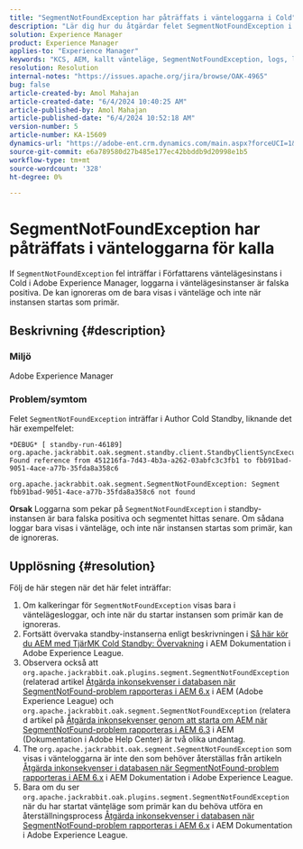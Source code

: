 ```yaml
---
title: "SegmentNotFoundException har påträffats i vänteloggarna i Cold"
description: "Lär dig hur du åtgärdar felet SegmentNotFoundException i Author Cold Standby-instansen i Adobe Experience Manager."
solution: Experience Manager
product: Experience Manager
applies-to: "Experience Manager"
keywords: "KCS, AEM, kallt vänteläge, SegmentNotFoundException, logs, log, Adobe Experience Manager"
resolution: Resolution
internal-notes: "https://issues.apache.org/jira/browse/OAK-4965"
bug: false
article-created-by: Amol Mahajan
article-created-date: "6/4/2024 10:40:25 AM"
article-published-by: Amol Mahajan
article-published-date: "6/4/2024 10:52:18 AM"
version-number: 5
article-number: KA-15609
dynamics-url: "https://adobe-ent.crm.dynamics.com/main.aspx?forceUCI=1&pagetype=entityrecord&etn=knowledgearticle&id=3dad98d8-5e22-ef11-840b-6045bd006704"
source-git-commit: e6a789580d27b485e177ec42bbddb9d20998e1b5
workflow-type: tm+mt
source-wordcount: '328'
ht-degree: 0%

---
```


# SegmentNotFoundException har påträffats i vänteloggarna för kalla


If `SegmentNotFoundException` fel inträffar i Författarens väntelägesinstans i Cold i Adobe Experience Manager, loggarna i väntelägesinstanser är falska positiva. De kan ignoreras om de bara visas i vänteläge och inte när instansen startas som primär.

## Beskrivning {#description}


### Miljö

Adobe Experience Manager



### Problem/symtom

Felet `SegmentNotFoundException` inträffar i Author Cold Standby, liknande det här exempelfelet:


```
*DEBUG* [ standby-run-46189]  org.apache.jackrabbit.oak.segment.standby.client.StandbyClientSyncExecution Found reference from 451216fa-7d43-4b3a-a262-03abfc3c3fb1 to fbb91bad-9051-4ace-a77b-35fda8a358c6

org.apache.jackrabbit.oak.segment.SegmentNotFoundException: Segment fbb91bad-9051-4ace-a77b-35fda8a358c6 not found
```


<b>Orsak</b>
Loggarna som pekar på `SegmentNotFoundException` i standby-instansen är bara falska positiva och segmentet hittas senare.
Om sådana loggar bara visas i vänteläge, och inte när instansen startas som primär, kan de ignoreras.




## Upplösning {#resolution}


Följ de här stegen när det här felet inträffar:

1. Om kalkeringar för `SegmentNotFoundException` visas bara i väntelägesloggar, och inte när du startar instansen som primär kan de ignoreras.
2. Fortsätt övervaka standby-instanserna enligt beskrivningen i [Så här kör du AEM med TjärMK Cold Standby: Övervakning](https://docs.adobe.com/content/help/en/experience-manager-65/deploying/deploying/tarmk-cold-standby.html#monitoring) i AEM Dokumentation i Adobe Experience League.
3. Observera också att `org.apache.jackrabbit.oak.plugins.segment.SegmentNotFoundException` (relaterad artikel [Åtgärda inkonsekvenser i databasen när SegmentNotFound-problem rapporteras i AEM 6.x](https://helpx.adobe.com/experience-manager/kb/fix-inconsistencies-in-the-repository-when-segmentnotfound-issue.html) i AEM (Adobe Experience League) och `org.apache.jackrabbit.oak.segment.SegmentNotFoundException` (relaterad artikel på [Åtgärda inkonsekvenser genom att starta om AEM när SegmentNotFound-problem rapporteras i AEM 6.3](https://helpx.adobe.com/au/experience-manager/kb/fix-inconsistencies-by-restarting-AEM-when-segmentNotFound-issue-is-reported-in-AEM.html) i AEM (Dokumentation i Adobe Help Center) är två olika undantag.
4. The `org.apache.jackrabbit.oak.segment.SegmentNotFoundException` som visas i vänteloggarna är inte den som behöver återställas från artikeln [Åtgärda inkonsekvenser i databasen när SegmentNotFound-problem rapporteras i AEM 6.x](https://helpx.adobe.com/experience-manager/kb/fix-inconsistencies-in-the-repository-when-segmentnotfound-issue.html) i AEM Dokumentation i Adobe Experience League.
5. Bara om du ser `org.apache.jackrabbit.oak.plugins.segment.SegmentNotFoundException` när du har startat vänteläge som primär kan du behöva utföra en återställningsprocess [Åtgärda inkonsekvenser i databasen när SegmentNotFound-problem rapporteras i AEM 6.x](https://helpx.adobe.com/experience-manager/kb/fix-inconsistencies-in-the-repository-when-segmentnotfound-issue.html) i AEM Dokumentation i Adobe Experience League.

